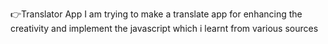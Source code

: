 

👉Translator App
I am trying to make a translate app for enhancing the creativity and implement the javascript which i learnt from various sources

